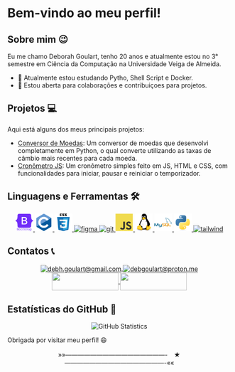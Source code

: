 #  Bem-vindo ao meu perfil! 

## Sobre mim 😉

Eu me chamo Deborah Goulart, tenho 20 anos e atualmente estou no 3° semestre em Ciência da Computação na Universidade Veiga de Almeida.

- 🌱 Atualmente estou estudando Pytho, Shell Script e Docker.
- 👯 Estou aberta para colaborações e contribuiçoes para projetos.

## Projetos 💻

Aqui está alguns dos meus principais projetos:

- [Conversor de Moedas](https://github.com/DebGoulart/Conversor-de-Moedas): Um conversor de moedas que desenvolvi completamente em Python, o qual converte utilizando as taxas de câmbio mais recentes para cada moeda.
- [Cronômetro JS](https://github.com/DebGoulart/Cronometro.js): Um cronômetro simples feito em JS, HTML e CSS, com funcionalidades para iniciar, pausar e reiniciar o temporizador.

## Linguagens e Ferramentas 🛠️

<p align="center">
  <a href="https://getbootstrap.com" target="_blank" rel="noreferrer">
    <img src="https://raw.githubusercontent.com/devicons/devicon/master/icons/bootstrap/bootstrap-plain-wordmark.svg" alt="bootstrap" width="40" height="40"/>
  </a>
  <a href="https://www.cprogramming.com/" target="_blank" rel="noreferrer">
    <img src="https://raw.githubusercontent.com/devicons/devicon/master/icons/c/c-original.svg" alt="c" width="40" height="40"/>
  </a>
  <a href="https://www.w3schools.com/css/" target="_blank" rel="noreferrer">
    <img src="https://raw.githubusercontent.com/devicons/devicon/master/icons/css3/css3-original-wordmark.svg" alt "css3" width="40" height="40"/>
  </a>
  <a href="https://www.figma.com/" target="_blank" rel="noreferrer">
    <img src="https://www.vectorlogo.zone/logos/figma/figma-icon.svg" alt="figma" width="40" height="40"/>
  </a>
  <a href="https://git-scm.com/" target="_blank" rel="noreferrer">
    <img src="https://www.vectorlogo.zone/logos/git-scm/git-scm-icon.svg" alt="git" width="40" height="40"/>
  </a>
  <a href="https://developer.mozilla.org/en-US/docs/Web/JavaScript" target="_blank" rel="noreferrer">
    <img src="https://raw.githubusercontent.com/devicons/devicon/master/icons/javascript/javascript-original.svg" alt="javascript" width="40" height="40"/>
  </a>
  <a href="https://www.linux.org/" target="_blank" rel="noreferrer">
    <img src="https://raw.githubusercontent.com/devicons/devicon/master/icons/linux/linux-original.svg" alt="linux" width="40" height="40"/>
  </a>
  <a href="https://www.mysql.com/" target="_blank" rel="noreferrer">
    <img src="https://raw.githubusercontent.com/devicons/devicon/master/icons/mysql/mysql-original-wordmark.svg" alt="mysql" width="40" height="40"/>
  </a>
  <a href="https://www.python.org" target="_blank" rel="noreferrer">
    <img src="https://raw.githubusercontent.com/devicons/devicon/master/icons/python/python-original.svg" alt="python" width="40" height="40"/>
  </a>
  <a href="https://tailwindcss.com/" target="_blank" rel="noreferrer">
    <img src="https://www.vectorlogo.zone/logos/tailwindcss/tailwindcss-icon.svg" alt="tailwind" width="40" height="40"/>
  </a>
</p>

## Contatos 📞

<p align="center">
  <a href="mailto:debh.goulart@gmail.com" target="blank">
    <img align="center" src="https://img.shields.io/badge/Gmail-D14836?style=for-the-badge&logo=gmail&logoColor=white" alt="debh.goulart@gmail.com" height="40" width="120" />
  </a>
  <a href="mailto:debgoulart@proton.me" target="blank">
    <img align="center" src="https://img.shields.io/badge/ProtonMail-8B89CC?style=for-the-badge&logo=protonmail&logoColor=white" alt="debgoulart@proton.me" height="40" width="150" />
  </a>
  <a href="https://www.linkedin.com/in/deborah-goulart-35bb9322a/" target="blank">
    <img align="center" src="https://img.shields.io/badge/LinkedIn-0077B5?style=for-the-badge&logo=linkedin&logoColor=white" height="40" width="150" />
  </a>
  <a href="https://www.instagram.com/debhgoulart/" target="blank">
    <img align="center" src="https://img.shields.io/badge/Instagram-E4405F?style=for-the-badge&logo=instagram&logoColor=white" height="40" width="150" />
  </a>
</p>


## Estatísticas do GitHub 📄

<p align="center">
  <img src="https://github-readme-stats.vercel.app/api?username=DebGoulart&theme=synthwave&show_icons=true" alt="GitHub Statistics">
</p>

Obrigada por visitar meu perfil! 😄


<p align="center">
»»————————————————-　★　————————————————-««
</p>
